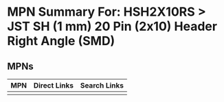 



# MPN Summary For: HSH2X10RS > JST SH (1 mm) 20 Pin (2x10) Header Right Angle (SMD)

## MPNs
  

|MPN|Direct Links|Search Links|
| :--- | :--- | :--- |
||||
